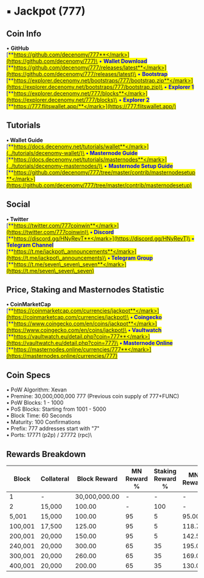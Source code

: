 # ▪ Jackpot (777)

## Coin Info

• **GitHub**\
[<mark style="color:blue;">**https://github.com/decenomy/777**</mark>](https://github.com/decenomy/777)\
• **Wallet Download**\
[<mark style="color:blue;">**https://github.com/decenomy/777/releases/latest**</mark>](https://github.com/decenomy/777/releases/latest)\
• **Bootstrap**\
[<mark style="color:blue;">**https://explorer.decenomy.net/bootstraps/777/bootstrap.zip**</mark>](https://explorer.decenomy.net/bootstraps/777/bootstrap.zip)\
• **Explorer 1** \
[<mark style="color:blue;">**https://explorer.decenomy.net/777/blocks**</mark>](https://explorer.decenomy.net/777/blocks)\
• **Explorer 2**\
[<mark style="color:blue;">**https://777.flitswallet.app/**</mark>](https://777.flitswallet.app/)

## Tutorials

**• Wallet Guide**\
[<mark style="color:blue;">**https://docs.decenomy.net/tutorials/wallet**</mark>](../tutorials/decenomy-wallet/)\
**• Masternode Guide**\
[<mark style="color:blue;">**https://docs.decenomy.net/tutorials/masternodes**</mark>](../tutorials/decenomy-masternodes/)\
• **Masternode Setup Guide**\
[<mark style="color:blue;">**https://github.com/decenomy/777/tree/master/contrib/masternodesetup**</mark>](https://github.com/decenomy/777/tree/master/contrib/masternodesetup)

## Social

**• Twitter**\
[<mark style="color:blue;">**https://twitter.com/777coinwin**</mark>](https://twitter.com/777coinwin)\
**• Discord**\
[<mark style="color:blue;">**https://discord.gg/HNyRevT**</mark>](https://discord.gg/HNyRevT)\
**• Telegram Channel**\
[<mark style="color:blue;">**https://t.me/jackpot\_announcements**</mark>](https://t.me/jackpot\_announcements)\
**• Telegram Group**\
[<mark style="color:blue;">**https://t.me/seven\_seven\_seven**</mark>](https://t.me/seven\_seven\_seven)

## Price, Staking and Masternodes Statistic

**• CoinMarketCap**\
[<mark style="color:blue;">**https://coinmarketcap.com/currencies/jackpot**</mark>](https://coinmarketcap.com/currencies/jackpot)\
**• Coingecko**\
[<mark style="color:blue;">**https://www.coingecko.com/en/coins/jackpot**</mark>](https://www.coingecko.com/en/coins/jackpot)\
**• Vaultwatch**\
[<mark style="color:blue;">**https://vaultwatch.eu/detail.php?coin=777**</mark>](https://vaultwatch.eu/detail.php?coin=777)\
**• Masternode Online**\
[<mark style="color:blue;">**https://masternodes.online/currencies/777**</mark>](https://masternodes.online/currencies/777)

## Coin Specs

• PoW Algorithm: Xevan\
• Premine: 30,000,000,000 777 (Previous coin supply of 777+FUNC)\
• PoW Blocks: 1 - 1000\
• PoS Blocks: Starting from 1001 - 5000\
• Block Time: 60 Seconds\
• Maturity: 100 Confirmations\
• Prefix: 777 addresses start with "7"\
• Ports: 17771 (p2p) / 27772 (rpc)\


## Rewards Breakdown

| Block   | Collateral | Block Reward  | MN Reward % | Staking Reward % | MN Reward | Staker Reward |
| ------- | ---------- | ------------- | ----------- | ---------------- | --------- | ------------- |
| 1       | -          | 30,000,000.00 | -           | -                | -         | -             |
| 2       | 15,000     | 100.00        | -           | 100              | -         | 100.00        |
| 5,001   | 15,000     | 100.00        | 95          | 5                | 95.00     | 5.00          |
| 100,001 | 17,500     | 125.00        | 95          | 5                | 118.75    | 6.25          |
| 200,001 | 20,000     | 150.00        | 95          | 5                | 142.50    | 7.50          |
| 240,001 | 20,000     | 300.00        | 65          | 35               | 195.00    | 105.00        |
| 300,001 | 20,000     | 260.00        | 65          | 35               | 169.00    | 91.00         |
| 400,001 | 20,000     | 200.00        | 65          | 35               | 130.00    | 70.00         |
